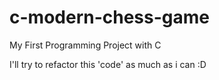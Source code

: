 # c-modern-chess-game
My First Programming Project with C

I'll try to refactor this 'code' as much as i can :D
